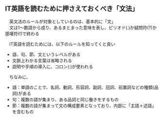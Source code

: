 ## IT英語を読むために押さえておくべき「文法」
　英文法のルールが対象としているのは、基本的に「文」  	
　文は1～数語から成り、あるまとまった意味を表し、ピリオド(.)か疑問符(?)か感嘆符(!)で終わる

　IT英語を読むためには、以下のルールを知ってくと良い	 
- 語、句、節、文というレベルがある
- 文脈上わかる言葉は省略される
- 説明や手順の導入に、コロン(:)が使われる

　ちなみに、
- 語：単語のことで、名詞、動詞、形容詞、副詞、冠詞、前置詞などの種類(品詞)がある
- 句：複数の語が集まり、ある品詞と同じ働きをするもの
- 節：複数の語が集まって文の構成要素となっており、内部に「主語＋述語」を含むもの
